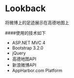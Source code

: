 Lookback
========

将微博上的足迹展示在高德地图上

####使用的技术如下
* ASP.NET MVC 4
* Bootstrap 3.2.0
* jQuery
* 高德地图API
* 新浪微博API
* AppHarbor.com Platform
